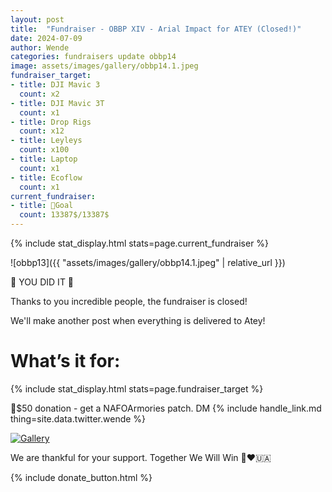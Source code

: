 ```yaml
---
layout: post
title:  "Fundraiser - OBBP XIV - Arial Impact for ATEY (Closed!)"
date: 2024-07-09
author: Wende
categories: fundraisers update obbp14
image: assets/images/gallery/obbp14.1.jpeg
fundraiser_target:
- title: DJI Mavic 3
  count: x2
- title: DJI Mavic 3T
  count: x1
- title: Drop Rigs
  count: x12
- title: Leyleys
  count: x100
- title: Laptop
  count: x1
- title: Ecoflow
  count: x1
current_fundraiser:
- title: 🎯Goal
  count: 13387$/13387$
---
```


{% include stat_display.html stats=page.current_fundraiser %}

![obbp13]({{ "assets/images/gallery/obbp14.1.jpeg" | relative_url }})

🥳 YOU DID IT 🥳

Thanks to you incredible people, the fundraiser is closed!

We'll make another post when everything is delivered to Atey!

# What’s it for:

{% include stat_display.html stats=page.fundraiser_target %}

🎁$50 donation - get a NAFOArmories patch. DM {% include handle_link.md
thing=site.data.twitter.wende %}

<div class="dono-img">
    <a href="{{ '/donate/' | relative_url }}"><img src="{{ '/assets/images/gallery/patches-pride.png' | relative_url }}" alt="Gallery"></a>
</div>

We are thankful for your support. Together We Will Win 🙏❤️🇺🇦

{% include donate_button.html %}
